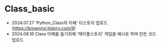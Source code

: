 # Class_basic

- 2024.07.27 'Python_Class의 이해' 티스토리 업로드(https://brownnyi.tistory.com/9)
- 2024.08.16 Class 이해를 돕기위해 '메이플스토리' 게임을 예시로 하여 만든 코드 업로드
